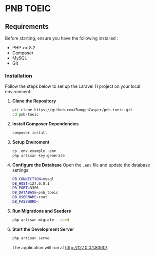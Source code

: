 # PNB TOEIC

## Requirements
Before starting, ensure you have the following installed : 
- PHP >= 8.2
- Composer
- MySQL
- Git

### Installation
Follow the steps below to set up the Laravel 11 project on your local environment.

1. **Clone the Repository**

   ```bash
   git clone https://github.com/RanggaCasper/pnb-toeic.git
   cd pnb-toeic
   ```

2. **Install Composer Dependencies**
    ```bash
    composer install
    ```

3. **Setup Enviroment**
    ```bash
    cp .env.example .env
    php artisan key:generate
    ```

4. **Configure the Database**
    Open the ```.env``` file and update the database settings:
    ```bash
    DB_CONNECTION=mysql
    DB_HOST=127.0.0.1
    DB_PORT=3306
    DB_DATABASE=pnb_toeic
    DB_USERNAME=root
    DB_PASSWORD=
    ```

5. **Run Migrations and Seeders**
    ```bash
    php artisan migrate --seed
    ```

6. **Start the Development Server**
    ```bash
    php artisan serve
    ```
    The application will run at http://127.0.0.1:8000/.